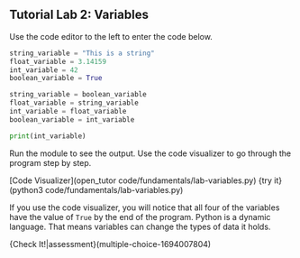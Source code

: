 ## Tutorial Lab 2: Variables

Use the code editor to the left to enter the code below.

```python
string_variable = "This is a string"
float_variable = 3.14159
int_variable = 42
boolean_variable = True

string_variable = boolean_variable
float_variable = string_variable
int_variable = float_variable
boolean_variable = int_variable

print(int_variable)
```
Run the module to see the output. Use the code visualizer to go through the program step by step.

[Code Visualizer](open_tutor code/fundamentals/lab-variables.py)
{try it}(python3 code/fundamentals/lab-variables.py)

If you use the code visualizer, you will notice that all four of the variables have the value of `True` by the end of the program. Python is a dynamic language. That means variables can change the types of data it holds. 

{Check It!|assessment}(multiple-choice-1694007804)

